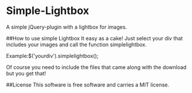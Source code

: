 # Simple-Lightbox
A simple jQuery-plugin with a lightbox for images. 

##How to use simple Lightbox
It easy as a cake! Just select your div that includes your images and call the function simplelightbox.

Example:$('yourdiv').simplelightbox();

Of course you need to include the files that came along with the download but you get that! 

##License
This software is free software and carries a MIT license.
